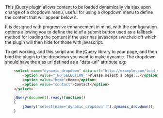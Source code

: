 This jQuery plugin allows content to be loaded dynamically via ajax upon change of a dropdown menu, useful for using a dropdown menu to define the content that will appear below it.

It is designed with progressive enhancement in mind, with the configuration options allowing you to define the id of a submit button used as a fallback method for loading the content if the user has javascript switched off which the plugin will then hide for those with javascript.

To get working, add this script and the jQuery library to your page, and then bind the plugin to the dropdown you want to make dynamic. The dropdown should have the ajax url defined as a "data-url" attribute e.g:

```html
	<select name="dynamic_dropdown" data-url="http://example.com/load_via_ajax.php">
		<option value="_NO_SELECTION_">Please select a page...</option>
		<option value="home">Home</option>
		<option value="contact">Contact</option>
	</select>
```

```js
	jQuery(document).ready(function()
	{
		jQuery("select[name='dynamic_dropdown']").dynamic_dropdown();
	}
```